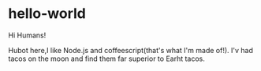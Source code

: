 # hello-world
Hi Humans!

Hubot here,I like Node.js and coffeescript(that's what I'm made of!).
I'v had tacos on the moon and find them far superior to Earht tacos.
